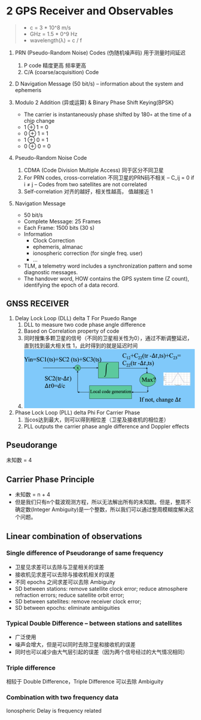# 2 GPS Receiver and Observables
> - c = 3 * 10^8 m/s
> - GHz = 1.5 * 0^9 Hz
> - wavelength(λ) = c / f

1. PRN (Pseudo-Random Noise) Codes (伪随机噪声码) 用于测量时间延迟
   1. P code 精度更高 频率更高
   2. C/A (coarse/acquisition) Code
2. D Navigation Message (50 bit/s)
    – information about the system and ephemeris

3. Modulo 2 Addition (异或运算) & Binary Phase Shift Keying(BPSK)
    - The carrier is instantaneously phase shifted by 180◦ at the time of a chip change
    - 1 ⊕ 1 = 0
    - 0 ⊕ 1 = 1
    - 1 ⊕ 0 = 1
    - 0 ⊕ 0 = 0

4. Pseudo-Random Noise Code
   1. CDMA (Code Division Multiple Access) 同于区分不同卫星
   2. For PRN codes, cross-correlation 不同卫星的PRN码不相关
    – C_ij = 0 if i ≠ j
    – Codes from two satellites are not correlated
   3. Self-correlation 对齐的越好，相关性越高， 值越接近 1

5. Navigation Message
    -  50 bit/s
    - Complete Message: 25 Frames
    - Each Frame: 1500 bits (30 s)
    - Information
        - Clock Correction
        - ephemeris, almanac
        - ionospheric correction (for single freq. user)
        - ...
    - TLM, a telemetry word includes a synchronization pattern and some diagnostic messages.
    - The handover word, HOW contains the GPS system time (Z count), identifying the epoch of a data record.

## GNSS RECEIVER
1. Delay Lock Loop (DLL) delta T For Psuedo Range
   1. DLL to measure two code phase angle difference
   2. Based on Correlation property of code
   3. 同时搜集多颗卫星的信号（不同的卫星相关性为0），通过不断调整延迟，直到找到最大相关性 1，此时得到的就是延迟时间
   4. ![](./imgs/p1.png)
2. Phase Lock Loop (PLL) delta Phi For Carrier Phase
   1. 当cos达到最大，则可以得到相位差（卫星及接收机的相位差）
   2. PLL outputs the carrier phase angle difference and Doppler effects

## Pseudorange
未知数 = 4
## Carrier Phase Principle
- 未知数 = n + 4
- 但是我们只有n个载波观测方程，所以无法解出所有的未知数。但是，整周不确定数(Integer Ambiguity)是一个整数，所以我们可以通过整周模糊度解决这个问题。

## Linear combination of observations
### Single difference of Pseudorange of same frequency
- 卫星见求差可以去除与卫星相关的误差
- 接收机见求差可以去除与接收机相关的误差
- 不同 epochs 之间求差可以去除 Ambiguity
- SD between stations: remove satellite clock error; reduce atmosphere refraction errors; reduce satellite orbit error;
- SD between satellites: remove receiver clock error;
- SD between epochs: eliminate ambiguities

### Typical Double Difference – between stations and satellites
- 广泛使用
- 噪声会增大，但是可以同时去除卫星和接收机的误差
- 同时也可以减少由大气层引起的误差（因为两个信号经过的大气情况相同）

### Triple difference
相较于 Double Difference，Triple Difference 可以去除 Ambiguity

### Combination with two frequency data
Ionospheric Delay is frequency related